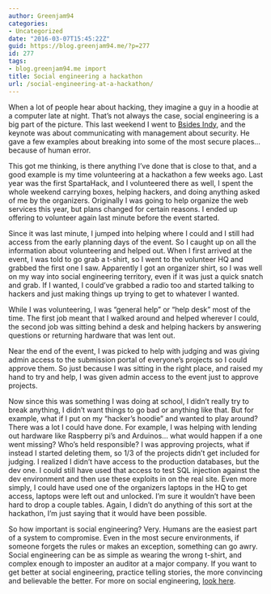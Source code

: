 ```yaml
---
author: Greenjam94
categories:
- Uncategorized
date: "2016-03-07T15:45:22Z"
guid: https://blog.greenjam94.me/?p=277
id: 277
tags:
- blog.greenjam94.me import
title: Social engineering a hackathon
url: /social-engineering-at-a-hackathon/
---
```


When a lot of people hear about hacking, they imagine a guy in a hoodie at a computer late at night. That’s not always the case, social engineering is a big part of the picture. This last weekend I went to [Bsides Indy](https://www.bsidesindy.com/), and the keynote was about communicating with management about security. He gave a few examples about breaking into some of the most secure places… because of human error.

This got me thinking, is there anything I’ve done that is close to that, and a good example is my time volunteering at a hackathon a few weeks ago. Last year was the first SpartaHack, and I volunteered there as well, I spent the whole weekend carrying boxes, helping hackers, and doing anything asked of me by the organizers. Originally I was going to help organize the web services this year, but plans changed for certain reasons. I ended up offering to volunteer again last minute before the event started.

Since it was last minute, I jumped into helping where I could and I still had access from the early planning days of the event. So I caught up on all the information about volunteering and helped out. When I first arrived at the event, I was told to go grab a t-shirt, so I went to the volunteer HQ and grabbed the first one I saw. Apparently I got an organizer shirt, so I was well on my way into social engineering territory, even if it was just a quick snatch and grab. If I wanted, I could’ve grabbed a radio too and started talking to hackers and just making things up trying to get to whatever I wanted.

While I was volunteering, I was “general help” or “help desk” most of the time. The first job meant that I walked around and helped wherever I could, the second job was sitting behind a desk and helping hackers by answering questions or returning hardware that was lent out.

Near the end of the event, I was picked to help with judging and was giving admin access to the submission portal of everyone’s projects so I could approve them. So just because I was sitting in the right place, and raised my hand to try and help, I was given admin access to the event just to approve projects.

Now since this was something I was doing at school, I didn’t really try to break anything, I didn’t want things to go bad or anything like that. But for example, what if I put on my “hacker’s hoodie” and wanted to play around? There was a lot I could have done. For example, I was helping with lending out hardware like Raspberry pi’s and Arduinos… what would happen if a one went missing? Who’s held responsible? I was approving projects, what if instead I started deleting them, so 1/3 of the projects didn’t get included for judging. I realized I didn’t have access to the production databases, but the dev one. I could still have used that access to test SQL injection against the dev environment and then use these exploits in on the real site. Even more simply, I could have used one of the organizers laptops in the HQ to get access, laptops were left out and unlocked. I’m sure it wouldn’t have been hard to drop a couple tables. Again, I didn’t do anything of this sort at the hackathon, I’m just saying that it would have been possible.

So how important is social engineering? Very. Humans are the easiest part of a system to compromise. Even in the most secure environments, if someone forgets the rules or makes an exception, something can go awry. Social engineering can be as simple as wearing the wrong t-shirt, and complex enough to imposter an auditor at a major company. If you want to get better at social engineering, practice telling stories, the more convincing and believable the better. For more on social engineering, [look here](https://www.owasp.org/index.php/Social_Engineering).